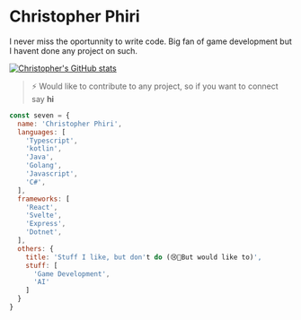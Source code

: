 # Christopher Phiri
I never miss the oportunnity to write code.
Big fan of game development but I havent done any project on such.

[![Christopher's GitHub stats](https://github-readme-stats.vercel.app/api?username=sevenreup&show_icons=true&theme=github_dark)](https://github.com/anuraghazra/github-readme-stats)

> ⚡ Would like to contribute to any project, so if you want to connect say **hi**

``` javascript
const seven = {
  name: 'Christopher Phiri',
  languages: [
    'Typescript',
    'kotlin',
    'Java',
    'Golang',
    'Javascript',
    'C#',
  ],
  frameworks: [
    'React',
    'Svelte',
    'Express',
    'Dotnet',
  ],
  others: {
    title: 'Stuff I like, but don't do (😢🥺But would like to)',
    stuff: [
      'Game Development',
      'AI'
    ]
  }
}
```
